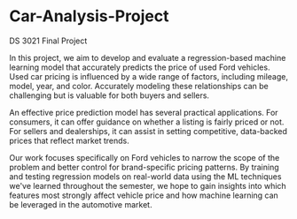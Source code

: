 # Car-Analysis-Project
DS 3021 Final Project

In this project, we aim to develop and evaluate a regression-based machine learning model that accurately predicts the price of used Ford vehicles. Used car pricing is influenced by a wide range of factors, including mileage, model, year, and color. Accurately modeling these relationships can be challenging but is valuable for both buyers and sellers.

An effective price prediction model has several practical applications. For consumers, it can offer guidance on whether a listing is fairly priced or not. For sellers and dealerships, it can assist in setting competitive, data-backed prices that reflect market trends.

Our work focuses specifically on Ford vehicles to narrow the scope of the problem and better control for brand-specific pricing patterns. By training and testing regression models on real-world data using the ML techniques we've learned throughout the semester, we hope to gain insights into which features most strongly affect vehicle price and how machine learning can be leveraged in the automotive market.